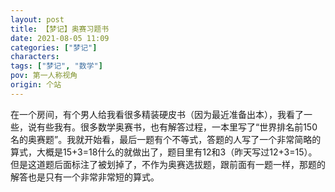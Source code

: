 ```yaml
---
layout: post
title: 【梦记】奥赛习题书
date: 2021-08-05 11:09
categories: ["梦记"]
characters: 
tags: ["梦记", "数学"]
pov: 第一人称视角
origin: 个站
---
```


在一个房间，有个男人给我看很多精装硬皮书（因为最近准备出本），我看了一些，说有些我有。很多数学奥赛书，也有解答过程，一本里写了“世界排名前150名的奥赛题”。我就开始看，最后一题有个不等式，答题的人写了一个非常简略的算式，大概是15+3=18什么的就做出了，题目里有12和3（昨天写过12+3=15）。但是这道题后面标注了被划掉了，不作为奥赛选拔题，跟前面有一题一样，那题的解答也是只有一个非常非常短的算式。
